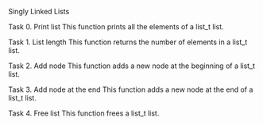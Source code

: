 Singly Linked Lists

Task 0. Print list
This function prints all the elements of a list_t list.

Task 1. List length
This function returns the number of elements in a list_t list.

Task 2. Add node
This function adds a new node at the beginning of a list_t list.

Task 3. Add node at the end
This function adds a new node at the end of a list_t list.

Task 4. Free list
This function frees a list_t list.
